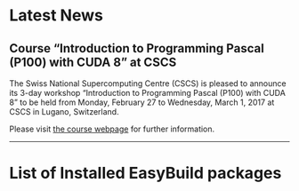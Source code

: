 # Latest News

## Course “Introduction to Programming Pascal (P100) with CUDA 8” at CSCS

The Swiss National Supercomputing Centre (CSCS) is pleased to announce its 3-day workshop “Introduction to Programming Pascal (P100) with CUDA 8” to be held from Monday, February 27 to Wednesday, March 1, 2017 at CSCS in Lugano, Switzerland.

Please visit [the course webpage](http://www.cscs.ch/events/event_detail/index.html?tx_seminars_pi1%5BshowUid%5D=155) for further information.

---

# List of Installed EasyBuild packages
